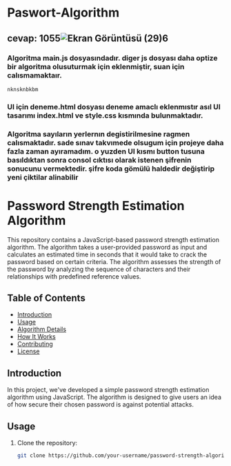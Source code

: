 # Paswort-Algorithm
## cevap: 1055![Ekran Görüntüsü (29)6](https://github.com/EnesArifinan/Paswort-Algorithm/assets/126265835/f2783e0e-4a08-49f3-adcf-2ac078d4d388)


### Algoritma main.js dosyasındadır. diger js dosyası daha optize bir algoritma olusuturmak için eklenmiştir, suan için calısmamaktaır.
`nknsknbkbm`
### UI için deneme.html dosyası deneme amaclı eklenmıstır asıl UI tasarımı index.html ve style.css kısmında bulunmaktadır.
### Algoritma sayıların yerlernın degistirilmesine ragmen calısmaktadır. sade sınav takvımede olsugum için projeye daha fazla zaman ayıramadım. o yuzden UI kısmı button tusuna basıldıktan sonra consol cıktısı olarak istenen şifrenin sonucunu vermektedir. şifre koda gömülü haldedir değiştirip yeni çiktilar alinabilir

# Password Strength Estimation Algorithm

This repository contains a JavaScript-based password strength estimation algorithm. The algorithm takes a user-provided password as input and calculates an estimated time in seconds that it would take to crack the password based on certain criteria. The algorithm assesses the strength of the password by analyzing the sequence of characters and their relationships with predefined reference values.

## Table of Contents

- [Introduction](#introduction)
- [Usage](#usage)
- [Algorithm Details](#algorithm-details)
- [How It Works](#how-it-works)
- [Contributing](#contributing)
- [License](#license)

## Introduction

In this project, we've developed a simple password strength estimation algorithm using JavaScript. The algorithm is designed to give users an idea of how secure their chosen password is against potential attacks.

## Usage

1. Clone the repository:

   ```bash
   git clone https://github.com/your-username/password-strength-algorithm.git


